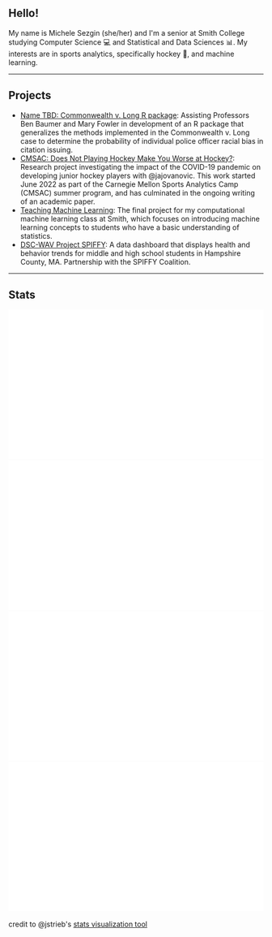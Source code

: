 ## Hello!

My name is Michele Sezgin (she/her) and I'm a senior at Smith College studying Computer Science 💻 
and Statistical and Data Sciences 📊. My interests are in sports analytics, specifically hockey 🏒,
and machine learning.

---

## Projects

- [Name TBD: Commonwealth v. Long R package](https://github.com/m-sezgin/comvlong): Assisting Professors Ben Baumer and Mary Fowler in development of an R package that generalizes the methods implemented in the Commonwealth v. Long case to determine the probability of individual police officer racial bias in citation issuing.
- [CMSAC: Does Not Playing Hockey Make You Worse at Hockey?](https://github.com/m-sezgin/CMSAC-OHL-COVID-Impact): Research project investigating the impact of the COVID-19 pandemic on developing junior hockey players with @jajovanovic. This work started June 2022 as part of the Carnegie Mellon Sports Analytics Camp (CMSAC) summer program, and has culminated in the ongoing writing of an academic paper.
- [Teaching Machine Learning](https://github.com/m-sezgin/ml-portfolio): The final project for my computational machine learning class at Smith, which focuses on introducing machine learning concepts to students who have a basic understanding of statistics.
- [DSC-WAV Project SPIFFY](https://github.com/m-sezgin/proj-spiffy2022): A data dashboard that displays health and behavior trends for middle and high school students in Hampshire County, MA. Partnership with the SPIFFY Coalition.

---

## Stats

![](https://raw.githubusercontent.com/m-sezgin/gh-stats/master/generated/overview.svg#gh-dark-mode-only)
![](https://raw.githubusercontent.com/m-sezgin/gh-stats/master/generated/overview.svg#gh-light-mode-only)
![](https://raw.githubusercontent.com/m-sezgin/gh-stats/master/generated/languages.svg#gh-dark-mode-only)
![](https://raw.githubusercontent.com/m-sezgin/gh-stats/master/generated/languages.svg#gh-light-mode-only)

credit to @jstrieb's [stats visualization tool](https://github.com/jstrieb/github-stats)
